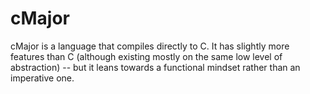 # cMajor

cMajor is a language that compiles directly to C. It has slightly more features than C (although existing mostly on the same low level of abstraction) -- but it leans towards a functional mindset rather than an imperative one.
